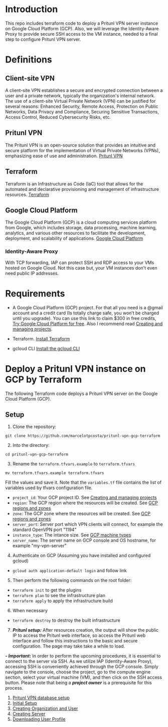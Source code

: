 # Introduction

This repo includes terraform code to deploy a Pritunl VPN server instance on Google Cloud Platform (GCP). Also, we will leverage the Identity-Aware Proxy to provide secure SSH access to the VM instance, needed to a final step to configure Pritunl VPN server.

# Definitions

## Client-site VPN

A client-site VPN establishes a secure and encrypted connection between a user and a private network, typically the organization's internal network. The use of a client-site Virtual Private Network (VPN) can be justified for several reasons: Enhanced Security, Remote Access, Protection on Public Networks, Data Privacy and Compliance, Securing Sensitive Transactions, Access Control, Reduced Cybersecurity Risks, etc.

## Pritunl VPN 

The Pritunl VPN is an open-source solution that provides an intuitive and secure platform for the implementation of Virtual Private Networks (VPNs), emphasizing ease of use and administration. [Pritunl VPN](https://pritunl.com/)

## Terraform

Terraform is an Infrastructure as Code (IaC) tool that allows for the automated and declarative provisioning and management of infrastructure resources. [Terraform](https://www.terraform.io/)

## Google Cloud Platform

The Google Cloud Platform (GCP) is a cloud computing services platform from Google, which includes storage, data processing, machine learning, analytics, and various other resources to facilitate the development, deployment, and scalability of applications. [Google Cloud Platform](https://cloud.google.com/gcp)

### Identity-Aware Proxy

With TCP forwarding, IAP can protect SSH and RDP access to your VMs hosted on Google Cloud. Not this case but, your VM instances don't even need public IP addresses.

# Requirements

* A Google Cloud Platform (GCP) project. For that all you need is a @gmail account and a credit card (Is totally charge safe, you won’t be charged until you upgrade). You can use this link to claim $300 in free credits, [Try Google Cloud Platform for free](https://cloud.google.com/free). Also I recommend read [Creating and managing projects](https://cloud.google.com/resource-manager/docs/creating-managing-projects).

* Terraform. [Install Terraform](https://developer.hashicorp.com/terraform/install)

* gcloud CLI [Install the gcloud CLI](https://cloud.google.com/sdk/docs/install)

# Deploy a Pritunl VPN instance on GCP by Terraform

The following Terraform code deploys a Pritunl VPN server on the Google Cloud Platform (GCP).

## Setup

1. Clone the repository:
  ```
  git clone https://github.com/marcelotpcosta/pritunl-vpn-gcp-terraform
  ```

2. Into the directory:
  ```
  cd pritunl-vpn-gcp-terraform
  ```

3. Rename the `terraform.tfvars.example` to `terraform.tfvars`
  ```
  mv terraform.tfvars.example terraform.tfvars
  ```

Fill the values and save it. Note that the `variables.tf` file contains the list of variables used by tfvars configuration file.

- `project_id`: Your GCP project ID. See [Creating and managing projects](https://cloud.google.com/resource-manager/docs/creating-managing-projects)
- `region`: The GCP region where the resources will be created. See [GCP regions and zones](https://cloud.google.com/compute/docs/regions-zones)
- `zone`: The GCP zone where the resources will be created. See [GCP regions and zones](https://cloud.google.com/compute/docs/regions-zones)
- `server_port`: Server port which VPN clients will connect, for example the standard OpenVPN port "1194"
- `instance_type`: The intance size. See [GCP machine types](https://cloud.google.com/compute/docs/machine-resource)
- `server_name`: The server name on GCP console and OS hostname, for example "my-vpn-server"

4. Authenticate on GCP (Assuming you have installed and configured gcloud)

- `gcloud auth application-default login` and follow link

5. Then perform the following commands on the root folder:

- `terraform init` to get the plugins
- `terraform plan` to see the infrastructure plan
- `terraform apply` to apply the infrastructure build

6. When necessary
- `terraform destroy` to destroy the built infrastructure

7. ***Pritunl setup:*** After resources creation, the output will show the public IP to access the Pritunl web interface, so access the Pritunl web interface and follow this instructions to the basic and secure configuration. The page may take take a while to load.

***- Important:*** In order to perform the upcoming procedures, it is essential to connect to the server via SSH. As we utilize IAP (Identity-Aware Proxy), accessing SSH is conveniently achieved through the GCP console. Simply navigate to the console, choose the project, go to the compute engine section, select your virtual machine (VM), and then click on the SSH access button. Please note that being a ***project owner*** is a prerequisite for this process.

1. [Pritunl VPN database setup](https://docs.pritunl.com/docs/configuration-5#database-setup)
2. [Initial Setup](https://docs.pritunl.com/docs/configuration-5#initial-setup)
3. [Creating Organization and User](https://docs.pritunl.com/docs/connecting#creating-organization-and-user)
4. [Creating Server](https://docs.pritunl.com/docs/connecting#creating-server)
5. [Downloading User Profile](https://docs.pritunl.com/docs/connecting#downloading-user-profile)
